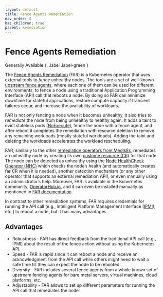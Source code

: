 ```yaml
---
layout: default
title: Fence Agents Remediation
nav_order: 4
has_children: true
parent: Remediation
---
```


<!-- markdownlint-disable-next-line MD025 -->
# Fence Agents Remediation

Generally Available
{: .label .label-green }

The [Fence Agents Remediation](https://github.com/medik8s/fence-agents-remediation#readme) (FAR) is a Kubernetes operator that uses external tools to *fence* unhealthy nodes.
The tools are a set of well-known [upstream fence agents](https://github.com/ClusterLabs/fence-agents), where each one of them can be used for different environments,
to fence a node using a traditional Application Programming Interface (API) call that reboots a node.
By doing so FAR can minimize downtime for stateful applications, restore compute capacity if transient failures occur, and increase the availability of workloads.

FAR is not only fencing a node when it becomes unhealthy, it also tries to *remediate* the node from being unhealthy to healthy again.
It adds a taint to evict stateless pods ([NoExecute](https://kubernetes.io/docs/concepts/scheduling-eviction/taint-and-toleration/#taint-based-evictions)), fence the node with a fence agent,
and after reboot it completes the remediation with resource deletion to remove any remaining workloads (mostly stateful workloads).
Adding the taint and deleting the workloads accelerates the workload rescheduling.

FAR, similarly to the other [remediation operators from Medik8s](https://www.medik8s.io/remediation/remediation/#implementations), remediates an unhealthy node by creating its own [custome resource (CR)](https://kubernetes.io/docs/concepts/extend-kubernetes/api-extension/custom-resources/)
for that node.
The node can be detected as unhealthy using the [Node HealthCheck Operator (NHC)](https://github.com/medik8s/node-healthcheck-operator#readme) which checks the node’s health
(and automatically creates far CR when it is needed), another detection mechanism (or any other operator that supports an external remediation API), or even manually using an administrator’s help.
Moreover, FAR is available in the Kubernetes community, [OperatorHub.io](https://operatorhub.io/operator/fence-agents-remediation), and it can even be installed manually as mentioned in [FAR documentation](https://github.com/medik8s/fence-agents-remediation#installation).

In contrast to other remediation systems, FAR requires credentials for running the API call (e.g., Intelligent Platform Management Interface ([IPMI](https://en.wikipedia.org/wiki/Intelligent_Platform_Management_Interface)), etc.)
to reboot a node, but it has many advantages.

## Advantages

* Robustness - FAR has direct feedback from the traditional API call (e.g., IPMI) about the result of the fence action without using the Kubernetes API.
* Speed - FAR is rapid since it can reboot a node and receive an acknowledgment from the API call while others might need to wait a safe time till they can expect the node to be rebooted.
* Diversity - FAR includes several fence agents from a whole known set of upstream fencing agents for bare metal servers, virtual machines, cloud platforms, etc.
* Adjustability - FAR allows to set up different parameters for running the API call that remediates the node.

